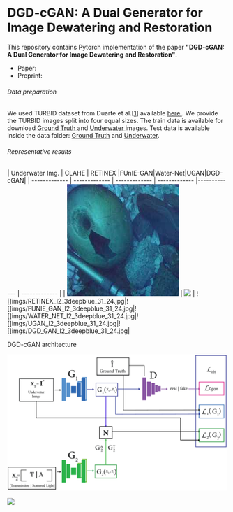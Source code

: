 # DGD-cGAN: A Dual Generator for Image Dewatering and Restoration

This repository contains Pytorch implementation of the paper **"DGD-cGAN: A Dual Generator for Image Dewatering and Restoration"**.
<ul>
  <li> Paper: </li>
  <li> Preprint:</li>
      </ul>
      
      
###### Data preparation  
We used TURBID dataset from Duarte et al.[<a href="http://amandaduarte.com.br/turbid/Turbid_Dataset.pdf" target="_blank">1</a>] available <a href="http://amandaduarte.com.br/turbid/ " target="_blank"> here </a>.
We provide the TURBID images split into four equal sizes. The train data is available for download <a href="https://drive.google.com/file/d/13yxI85JUdsbplM7-Hh8sywIXoom-6hZu/view?usp=sharing" target="_blank"> Ground Truth </a> and <a href="https://drive.google.com/file/d/1XZesr1UCuxnp0gQ3k5tESQd7tkHvCm6t/view?usp=sharing" target="_blank"> Underwater </a> images. Test data is available inside the data folder: [Ground Truth](data/Test_groundtruth.zip) and [Underwater](data/Test_underwater.zip).

###### Representative results

| Underwater Img. | CLAHE | RETINEX |FUnIE-GAN|Water-Net|UGAN|DGD-cGAN|
| ------------- | ------------- | ------------- | ------------- |------------- | ------------- |
| ![](docs/imgs/CLAHE_l2_3deepblue_31_24.jpg) | ![](imgs/CLAHE_l2_3deepblue_31_24.jpg) | ![]imgs/RETINEX_l2_3deepblue_31_24.jpg|![]imgs/FUNIE_GAN_l2_3deepblue_31_24.jpg|![]imgs/WATER_NET_l2_3deepblue_31_24.jpg|![]imgs/UGAN_l2_3deepblue_31_24.jpg|![]imgs/DGD_GAN_l2_3deepblue_31_24.jpg|


DGD-cGAN architecture

![](docs/fig1.png)
   
![](imgs/CLAHE_l2_3deepblue_31_24.jpg)

